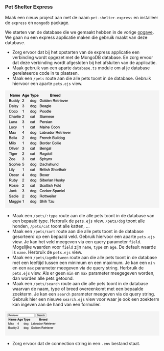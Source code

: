 ### Pet Shelter Express

Maak een nieuw project aan met de naam `pet-shelter-express` en installeer de `express` en `mongodb` package. 

We starten van de database die we gemaakt hebben in de vorige [opgave](../pet-shelter/README.md). We gaan nu een express applicatie maken die gebruik maakt van deze database.

- Zorg ervoor dat bij het opstarten van de express applicatie een verbinding wordt opgezet met de MongoDB database. En zorg ervoor dat deze verbinding wordt afgesloten bij het afsluiten van de applicatie.
- Maak gebruik van een aparte `database.ts` module om al je database gerelateerde code in te plaatsen.
- Maak een `/pets` route aan die alle pets toont in de database. Gebruik hiervoor een aparte `pets.ejs` view. 

![alt text](pets.png)

- Maak een `/pets/:type` route aan die alle pets toont in de database van een bepaald type. Herbruik de `pets.ejs` view. `/pets/dog` toont alle honden, `/pets/cat` toont alle katten, ...
- Maak een `/pets/sort` route aan die alle pets toont in de database gesorteerd op een bepaald veld. Gebruik hiervoor een aparte `pets.ejs` view. Je kan het veld meegeven via een query parameter `field`. Mogelijke waarden voor `field` zijn `name`, `type` en `age`. De default waarde is `name`. Herbruik de `pets.ejs` view.
- Maak een `/pets/ageBetween` route aan die alle pets toont in de database met een leeftijd tussen een minimum en een maximum. Je kan een `min` en een `max` parameter meegeven via de query string. Herbruik de `pets.ejs` view. Als er geen `min` en `max` parameter meegegeven worden, dan worden alle pets getoond.
- Maak een `/pets/search` route aan die alle pets toont in de database waarvan de naam, type of breed overeenkomt met een bepaalde zoekterm. Je kan een `search` parameter meegeven via de query string. Gebruik hier een nieuwe `search.ejs` view voor waar je ook een zoekterm kan ingeven aan de hand van een formulier.

![alt text](petssearch.png)

- Zorg ervoor dat de connection string in een `.env` bestand staat.